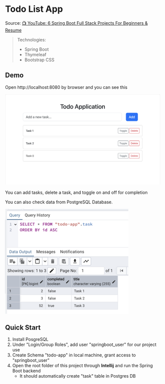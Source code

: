 # Todo List App

Source: [📺 YouTube: 6 Spring Boot Full Stack Projects For Beginners & Resume](https://www.youtube.com/watch?v=SDZk34mh7wM)

> Technologies:
> - Spring Boot
> - Thymeleaf
> - Bootstrap CSS

## Demo

Open http://localhost:8080 by browser and you can see this

<img src="todoapp.png" alt="Frontend" width="600">

You can add tasks, delete a task, and toggle on and off for completion

You can also check data from PostgreSQL Database.

<img src="sql.png" alt="DB" width="400">

## Quick Start

1. Install PosgreSQL
2. Under "Login/Group Roles", add user "springboot_user" for our project use
3. Create Schema "todo-app" in local machine, grant access to "springboot_user"
4. Open the root folder of this project through __Intellij__ and run the Spring Boot backend
    - It should automatically create "task" table in Postgres DB